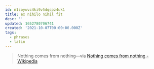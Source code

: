 ```yaml
---
id: n1zoywvc4ki9v5dqcpz4uk1
title: ex nihilo nihil fit
desc: ''
updated: 1652780706741
created: '2021-10-07T00:00:00.000Z'
tags:
  - phrases
  - latin
---
```


> Nothing comes from nothing—via [Nothing comes from nothing - Wikipedia](https://en.wikipedia.org/wiki/Nothing_comes_from_nothing)

